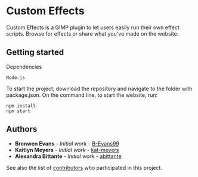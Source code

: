 # Custom Effects

Custom Effects is a GIMP plugin to let users easily run their own effect scripts. Browse for effects or share what you've made on the website.

## Getting started

Dependencies

```
Node.js
```

To start the project, download the repository and navigate to the folder with package.json. On the command line, to start the website, run:

```
npm install
npm start
```


## Authors

* **Bronwen Evans** - *Initial work* - [B-Evans99](https://github.com/B-Evans99)
* **Kaitlyn Meyers** - *Initial work* - [kat-meyers](https://github.com/kat-meyers)
* **Alexandra Bittante** - *Initial work* - [abittante](https://github.com/abittante)

See also the list of [contributors](https://github.com/your/project/contributors) who participated in this project.
